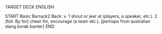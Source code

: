TARGET DECK
ENGLISH

START
Basic
Barrack2
Back: v. 1 shout or jeer at (players, a speaker, etc.). 2 (foll. By for) cheer for, encourage (a team etc.). [perhaps from australian slang borak banter]
END
